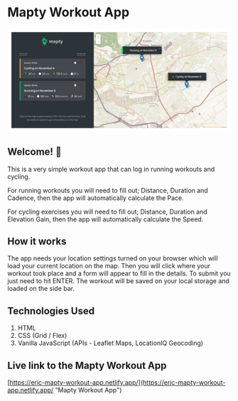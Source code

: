 # Mapty Workout App

![Design preview for the Mapty Workout](mapty-screenshot.png)

## Welcome! 👋

This is a very simple workout app that can log in running workouts and cycling.

For running workouts you will need to fill out; Distance, Duration and Cadence, then the app will automatically calculate the Pace.

For cycling exercises you will need to fill out; Distance, Duration and Elevation Gain, then the app will automatically calculate the Speed.

## How it works

The app needs your location settings turned on your browser which will load your current location on the map.
Then you will click where your workout took place and a form will appear to fill in the details.
To submit you just need to hit ENTER.
The workout will be saved on your local storage and loaded on the side bar.

## Technologies Used

1. HTML
2. CSS (Grid / Flex)
3. Vanilla JavaScript (APIs - Leaflet Maps, LocationIQ Geocoding)

## Live link to the Mapty Workout App

[https://eric-mapty-workout-app.netlify.app/](https://eric-mapty-workout-app.netlify.app/ "Mapty Workout App")
